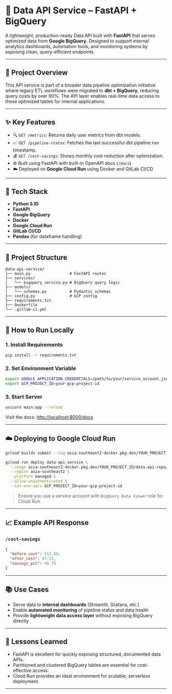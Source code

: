 # 🚀 Data API Service – FastAPI + BigQuery

A lightweight, production-ready Data API built with **FastAPI** that serves optimized data from **Google BigQuery**. Designed to support internal analytics dashboards, automation tools, and monitoring systems by exposing clean, query-efficient endpoints.

---

## 📆 Project Overview

This API service is part of a broader data pipeline optimization initiative where legacy ETL workflows were migrated to **dbt + BigQuery**, reducing query costs by over 90%. The API layer enables real-time data access to these optimized tables for internal applications.

---

## ✨ Key Features

- 🔍 `GET /metrics`: Returns daily user metrics from dbt models.
- 📈 `GET /pipeline-status`: Fetches the last successful dbt pipeline run timestamp.
- 💰 `GET /cost-savings`: Shows monthly cost reduction after optimization.
- ⚙️ Built using FastAPI with built-in OpenAPI docs (`/docs`)
- ☁️ Deployed on **Google Cloud Run** using Docker and GitLab CI/CD

---

## 🧱 Tech Stack

- **Python 3.10**
- **FastAPI**
- **Google BigQuery**
- **Docker**
- **Google Cloud Run**
- **GitLab CI/CD**
- **Pandas** (for dataframe handling)

---

## 📂 Project Structure

```
data-api-service/
├── main.py                 # FastAPI routes
├── services/
│   └── bigquery_service.py # BigQuery query logic
├── models/
│   └── schemas.py          # Pydantic schemas
├── config.py               # GCP config
├── requirements.txt
├── Dockerfile
└── .gitlab-ci.yml
```

---

## 🚀 How to Run Locally

### 1. Install Requirements

```bash
pip install -r requirements.txt
```

### 2. Set Environment Variable

```bash
export GOOGLE_APPLICATION_CREDENTIALS=/path/to/your/service_account.json
export GCP_PROJECT_ID=your-gcp-project-id
```

### 3. Start Server

```bash
uvicorn main:app --reload
```

Visit the docs: [http://localhost:8000/docs](http://localhost:8000/docs)

---

## ☁️ Deploying to Google Cloud Run

```bash
gcloud builds submit --tag asia-southeast2-docker.pkg.dev/YOUR_PROJECT_ID/data-api-repo/data-api-service

gcloud run deploy data-api-service \
  --image asia-southeast2-docker.pkg.dev/YOUR_PROJECT_ID/data-api-repo/data-api-service \
  --region asia-southeast2 \
  --platform managed \
  --allow-unauthenticated \
  --set-env-vars GCP_PROJECT_ID=your-gcp-project-id
```

> Ensure you use a service account with `BigQuery Data Viewer` role for Cloud Run.

---

## 📈 Example API Response

### `/cost-savings`

```json
{
  "before_cost": 512.89,
  "after_cost": 47.23,
  "savings_pct": 90.79
}
```

---

## 📚 Use Cases

- Serve data to **internal dashboards** (Streamlit, Grafana, etc.)
- Enable **automated monitoring** of pipeline status and data health
- Provide **lightweight data access layer** without exposing BigQuery directly

---

## 🧠 Lessons Learned

- FastAPI is excellent for quickly exposing structured, documented data APIs.
- Partitioned and clustered BigQuery tables are essential for cost-effective access.
- Cloud Run provides an ideal environment for scalable, serverless deployment.

---
